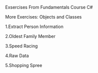 Exsercises From Fundamentals Course C#

More Exercises: Objects and Classes

1.Extract Person Information

2.Oldest Family Member

3.Speed Racing

4.Raw Data

5.Shopping Spree
